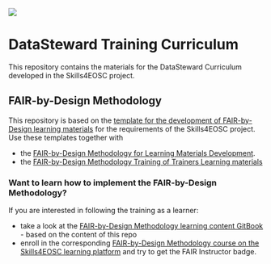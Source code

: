 ![](./resources/attachments/header.png)

# DataSteward Training Curriculum

This repository contains the materials for the DataSteward Curriculum developed in the Skills4EOSC project.

## FAIR-by-Design Methodology

This repository is based on the [template for the development of FAIR-by-Design learning materials](https://github.com/FAIR-by-Design-Methodology/templates) for the requirements of the Skills4EOSC project.
Use these templates together with

- the [FAIR-by-Design Methodology for Learning Materials Development](https://fair-by-design-methodology.github.io/FAIR-by-Design_Book/).
- the [FAIR-by-Design Methodology Training of Trainers Learning materials](https://fair-by-design-methodology.github.io/FAIR-by-Design_ToT/latest/)

### Want to learn how to implement the FAIR-by-Design Methodology?

If you are interested in following the training as a learner:

- take a look at the [FAIR-by-Design Methodology learning content GitBook](https://fair-by-design-methodology.github.io/FAIR-by-Design_ToT/latest/) - based on the content of this repo
- enroll in the corresponding [FAIR-by-Design Methodology course on the Skills4EOSC learning platform](https://learning.skills4eosc.eu/course/view.php?id=19) and try to get the FAIR Instructor badge.
